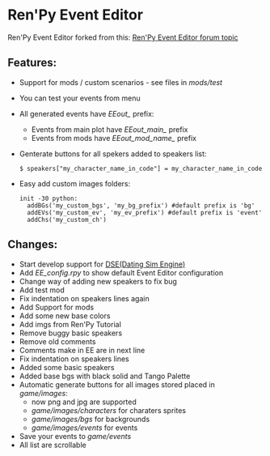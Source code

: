# Ren'Py Event Editor

Ren'Py Event Editor forked from this: [Ren'Py Event Editor forum topic](http://lemmasoft.renai.us/forums/viewtopic.php?f=51&t=24108#p374045)

## Features:
- Support for mods / custom scenarios - see files in *mods/test*
- You can test your events from menu
- All generated events have *EEout_* prefix:
  - Events from main plot have *EEout_main_* prefix
  - Events from mods have *EEout_mod_name_* prefix

- Genterate buttons for all spekers added to speakers list:

  ```
  $ speakers["my_character_name_in_code"] = my_character_name_in_code
  ```

- Easy add custom images folders:

  ```
  init -30 python:
    addBGs('my_custom_bgs', 'my_bg_prefix') #default prefix is 'bg'
    addEVs('my_custom_ev', 'my_ev_prefix') #default prefix is 'event'
    addChs('my_custom_ch')
    ```

## Changes:
- Start develop support for [DSE(Dating Sim Engine)](https://github.com/renpy/dse)
- Add *EE_config.rpy* to show default Event Editor configuration
- Change way of adding new speakers to fix bug
- Add test mod
- Fix indentation on speakers lines again
- Add Support for mods
- Add some new base colors
- Add imgs from Ren'Py Tutorial
- Remove buggy basic speakers
- Remove old comments
- Comments make in EE are in next line
- Fix indentation on speakers lines
- Added some basic speakers
- Added base bgs with black solid and Tango Palette  
- Automatic generate buttons for all images stored placed in *game/images*:
  - now png and jpg are supported
  - *game/images/characters* for charaters sprites
  - *game/images/bgs* for backgrounds
  - *game/images/events* for events
- Save your events to *game/events*
- All list are scrollable
